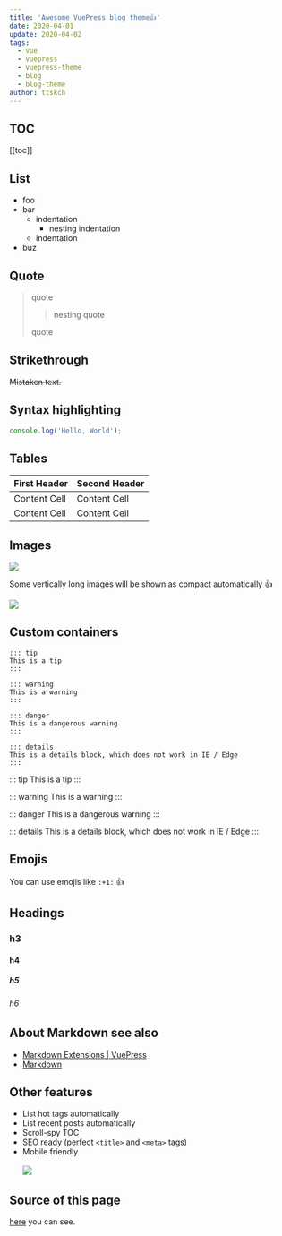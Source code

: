 ```yaml
---
title: 'Awesome VuePress blog theme👍'
date: 2020-04-01
update: 2020-04-02
tags:
  - vue
  - vuepress
  - vuepress-theme
  - blog
  - blog-theme
author: ttskch
---
```


## TOC

[[toc]]

## List

* foo
* bar
    * indentation
        * nesting indentation
    * indentation
* buz

<!-- more -->

## Quote

> quote
>
> > nesting quote
>
> quote

## Strikethrough

~~Mistaken text.~~

## Syntax highlighting

```js
console.log('Hello, World');
```

## Tables

| First Header  | Second Header |
| --- | --- |
| Content Cell  | Content Cell |
| Content Cell  | Content Cell |

## Images

![](https://tva1.sinaimg.cn/large/007S8ZIlgy1ge9x5zmkxaj32bc0rsmyp.jpg)

Some vertically long images will be shown as compact automatically :+1:

![](https://tva1.sinaimg.cn/large/007S8ZIlgy1gee81rcg9hj30jc0zck3a.jpg)

## Custom containers

```
::: tip
This is a tip
:::

::: warning
This is a warning
:::

::: danger
This is a dangerous warning
:::

::: details
This is a details block, which does not work in IE / Edge
:::
```

::: tip
This is a tip
:::

::: warning
This is a warning
:::

::: danger
This is a dangerous warning
:::

::: details
This is a details block, which does not work in IE / Edge
:::

## Emojis

You can use emojis like `:+1:` :+1:

## Headings

### h3

#### h4

##### h5

###### h6

## About Markdown see also

* [Markdown Extensions | VuePress](https://vuepress.vuejs.org/guide/markdown.html)
* [Markdown](http://daringfireball.net/projects/markdown/syntax)

## Other features

* List hot tags automatically
* List recent posts automatically
* Scroll-spy TOC
* SEO ready (perfect `<title>` and `<meta>` tags)
* Mobile friendly<br><br>![](https://tva1.sinaimg.cn/large/007S8ZIlgy1gecog579w8j30u01szn1c.jpg)

## Source of this page

[here](https://github.com/ttskch/vuepress-theme-blog-vuetify/blob/master/example/blog/_posts/post1.md) you can see.
